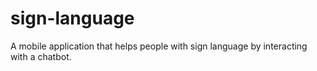 # sign-language
A mobile application that helps people with sign language by interacting with a chatbot.
